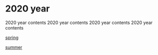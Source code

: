 







# 2020 year

2020 year contents 2020 year contents 2020 year contents 2020 year contents 

[spring](spring/contents)

[summer](summer/contents)